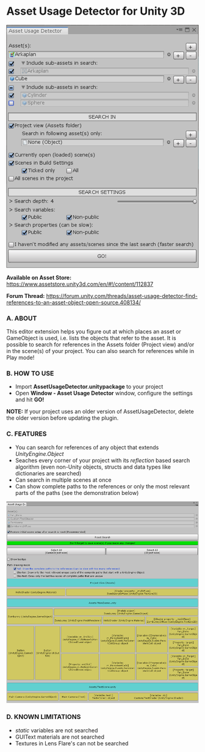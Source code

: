# Asset Usage Detector for Unity 3D

![screenshot1](screenshots/img1.png)

**Available on Asset Store:** https://www.assetstore.unity3d.com/en/#!/content/112837

**Forum Thread:** https://forum.unity.com/threads/asset-usage-detector-find-references-to-an-asset-object-open-source.408134/

### A. ABOUT

This editor extension helps you figure out at which places an asset or GameObject is used, i.e. lists the objects that refer to the asset. It is possible to search for references in the Assets folder (Project view) and/or in the scene(s) of your project. You can also search for references while in Play mode!

### B. HOW TO USE

- Import **AssetUsageDetector.unitypackage** to your project
- Open **Window - Asset Usage Detector** window, configure the settings and hit **GO!**

**NOTE:** If your project uses an older version of AssetUsageDetector, delete the older version before updating the plugin.

### C. FEATURES

- You can search for references of any object that extends *UnityEngine.Object*
- Seaches every corner of your project with its *reflection* based search algorithm (even non-Unity objects, structs and data types like dictionaries are searched)
- Can search in multiple scenes at once
- Can show complete paths to the references or only the most relevant parts of the paths (see the demonstration below)

![screenshot2](screenshots/img2.gif)

### D. KNOWN LIMITATIONS

- *static* variables are not searched
- GUIText materials are not searched
- Textures in Lens Flare's can not be searched
